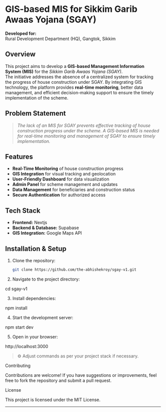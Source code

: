 # GIS-based MIS for Sikkim Garib Awaas Yojana (SGAY)

**Developed for:**  
Rural Development Department (HQ), Gangtok, Sikkim

## Overview

This project aims to develop a **GIS-based Management Information System (MIS)** for the *Sikkim Garib Awaas Yojana (SGAY)*.  
The initiative addresses the absence of a centralized system for tracking the progress of house construction under SGAY. By integrating GIS technology, the platform provides **real-time monitoring**, better data management, and efficient decision-making support to ensure the timely implementation of the scheme.

## Problem Statement

> *The lack of an MIS for SGAY prevents effective tracking of house construction progress under the scheme. A GIS-based MIS is needed for real-time monitoring and management of SGAY to ensure timely implementation.*

## Features

- **Real-Time Monitoring** of house construction progress
- **GIS Integration** for visual tracking and geolocation
- **User-Friendly Dashboard** for data visualization
- **Admin Panel** for scheme management and updates
- **Data Management** for beneficiaries and construction status
- **Secure Authentication** for authorized access

## Tech Stack

- **Frontend:** Nextjs
- **Backend & Database:** Supabase
- **GIS Integration:** Google Maps API

## Installation & Setup

1. Clone the repository:
   ```bash
   git clone https://github.com/the-abhishekroy/sgay-v1.git

2. Navigate to the project directory:

cd sgay-v1


3. Install dependencies:

npm install


4. Start the development server:

npm start dev


5. Open in your browser:

http://localhost:3000



> ⚙️ Adjust commands as per your project stack if necessary.



 

Contributing

Contributions are welcome!
If you have suggestions or improvements, feel free to fork the repository and submit a pull request.

License

This project is licensed under the MIT License.





---

